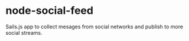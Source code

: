# node-social-feed
Sails.js app to collect mesages from social networks and publish to more social streams.
